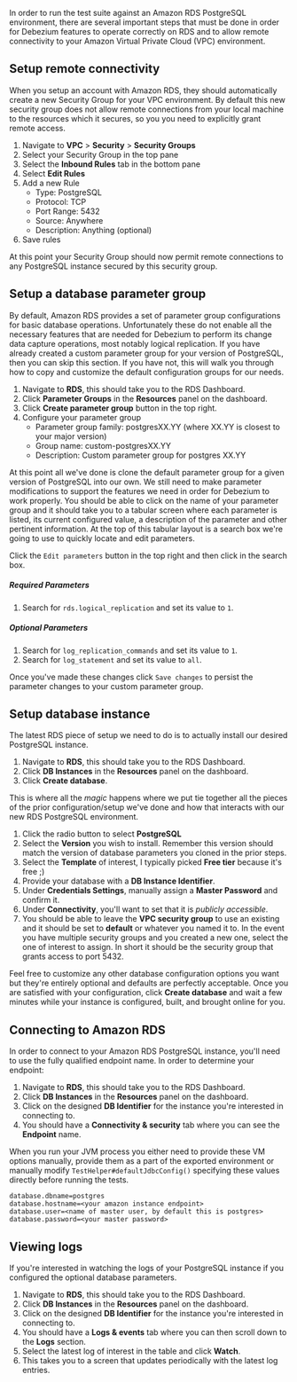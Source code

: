 In order to run the test suite against an Amazon RDS PostgreSQL environment, there are several important steps that must be done in order for Debezium features to operate correctly on RDS and to allow remote connectivity to your Amazon Virtual Private Cloud (VPC) environment.

## Setup remote connectivity

When you setup an account with Amazon RDS, they should automatically create a new Security Group for your VPC environment.
By default this new security group does not allow remote connections from your local machine to the resources which it secures, so you you need to explicitly grant remote access.

1. Navigate to **VPC** > **Security** > **Security Groups**
2. Select your Security Group in the top pane
3. Select the **Inbound Rules** tab in the bottom pane
4. Select **Edit Rules**
5. Add a new Rule
    * Type: PostgreSQL
    * Protocol: TCP
    * Port Range: 5432
    * Source: Anywhere
    * Description: Anything (optional)
6. Save rules

At this point your Security Group should now permit remote connections to any PostgreSQL instance secured by this security group.

## Setup a database parameter group

By default, Amazon RDS provides a set of parameter group configurations for basic database operations.
Unfortunately these do not enable all the necessary features that are needed for Debezium to perform its change data capture operations, most notably logical replication.
If you have already created a custom parameter group for your version of PostgreSQL, then you can skip this section.
If you have not, this will walk you through how to copy and customize the default configuration groups for our needs.

1. Navigate to **RDS**, this should take you to the RDS Dashboard.
2. Click **Parameter Groups** in the **Resources** panel on the dashboard.
3. Click **Create parameter group** button in the top right.
4. Configure your parameter group
    * Parameter group family: postgresXX.YY (where XX.YY is closest to your major version)
    * Group name: custom-postgresXX.YY
    * Description: Custom parameter group for postgres XX.YY

At this point all we've done is clone the default parameter group for a given version of PostgreSQL into our own.
We still need to make parameter modifications to support the features we need in order for Debezium to work properly.
You should be able to click on the name of your parameter group and it should take you to a tabular screen where each parameter is listed, its current configured value, a description of the parameter and other pertinent information.
At the top of this tabular layout is a search box we're going to use to quickly locate and edit parameters.

Click the `Edit parameters` button in the top right and then click in the search box.

##### Required Parameters
1. Search for `rds.logical_replication` and set its value to `1`.

##### Optional Parameters

1. Search for `log_replication_commands` and set its value to `1`.
2. Search for `log_statement` and set its value to `all`.

Once you've made these changes click `Save changes` to persist the parameter changes to your custom parameter group.

## Setup database instance

The latest RDS piece of setup we need to do is to actually install our desired PostgreSQL instance.

1. Navigate to **RDS**, this should take you to the RDS Dashboard.
2. Click **DB Instances** in the **Resources** panel on the dashboard.
3. Click **Create database**.

This is where all the _magic_ happens where we put tie together all the pieces of the prior configuration/setup we've done and how that interacts with our new RDS PostgreSQL environment.

1. Click the radio button to select **PostgreSQL**
2. Select the **Version** you wish to install.
Remember this version should match the version of database parameters you cloned in the prior steps.
3. Select the **Template** of interest, I typically picked **Free tier** because it's free ;)
4. Provide your database with a **DB Instance Identifier**.
5. Under **Credentials Settings**, manually assign a **Master Password** and confirm it.
6. Under **Connectivity**, you'll want to set that it is _publicly accessible_.
7. You should be able to leave the **VPC security group** to use an existing and it should be set to **default** or whatever you named it to.
In the event you have multiple security groups and you created a new one, select the one of interest to assign.
In short it should be the security group that grants access to port 5432.

Feel free to customize any other database configuration options you want but they're entirely optional and defaults are perfectly acceptable.
Once you are satisfied with your configuration, click **Create database** and wait a few minutes while your instance is configured, built, and brought online for you.

## Connecting to Amazon RDS

In order to connect to your Amazon RDS PostgreSQL instance, you'll need to use the fully qualified endpoint name.
In order to determine your endpoint:

1. Navigate to **RDS**, this should take you to the RDS Dashboard.
2. Click **DB Instances** in the **Resources** panel on the dashboard.
3. Click on the designed **DB Identifier** for the instance you're interested in connecting to.
4. You should have a **Connectivity & security** tab where you can see the **Endpoint** name.

When you run your JVM process you either need to provide these VM options manually, provide them as a part of the exported environment or manually modify `TestHelper#defaultJdbcConfig()` specifying these values directly before running the tests.


```
database.dbname=postgres
database.hostname=<your amazon instance endpoint>
database.user=<name of master user, by default this is postgres>
database.password=<your master password>
```

## Viewing logs

If you're interested in watching the logs of your PostgreSQL instance if you configured the optional database parameters.

1. Navigate to **RDS**, this should take you to the RDS Dashboard.
2. Click **DB Instances** in the **Resources** panel on the dashboard.
3. Click on the designed **DB Identifier** for the instance you're interested in connecting to.
4. You should have a **Logs & events** tab where you can then scroll down to the **Logs** section.
5. Select the latest log of interest in the table and click **Watch**.
6. This takes you to a screen that updates periodically with the latest log entries.
